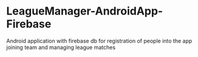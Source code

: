 <h1> LeagueManager-AndroidApp-Firebase</h1>
<p>Android application with firebase db for registration of people into the app joining team and managing league matches</p>
